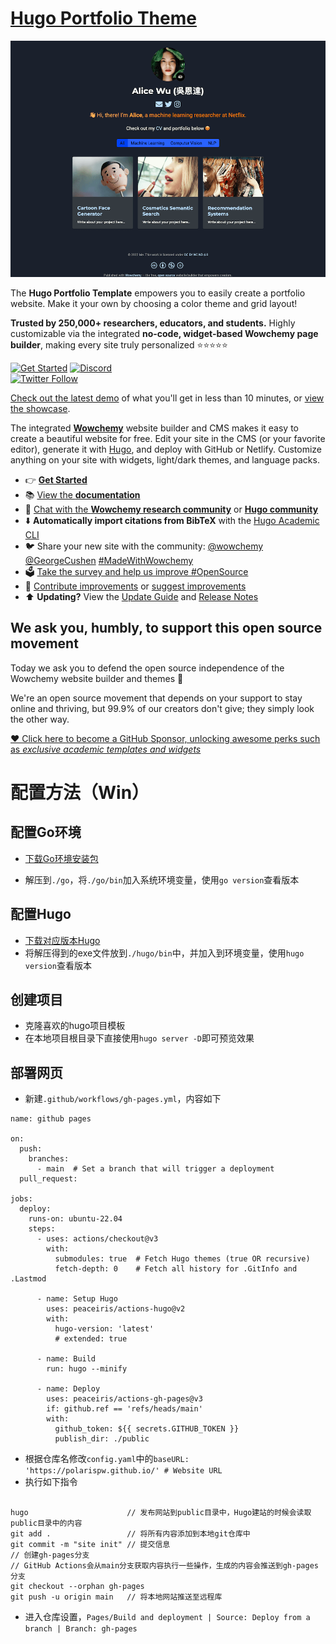 # [Hugo Portfolio Theme](https://github.com/wowchemy/starter-hugo-portfolio-theme)

[![Screenshot](./preview.png)](https://wowchemy.com/hugo-themes/)

The **Hugo Portfolio Template** empowers you to easily create a portfolio website. Make it your own by choosing a color theme and grid layout!

️**Trusted by 250,000+ researchers, educators, and students.** Highly customizable via the integrated **no-code, widget-based Wowchemy page builder**, making every site truly personalized ⭐⭐⭐⭐⭐

[![Get Started](https://img.shields.io/badge/-Get%20started-ff4655?style=for-the-badge)](https://wowchemy.com/hugo-themes/)
[![Discord](https://img.shields.io/discord/722225264733716590?style=for-the-badge)](https://discord.com/channels/722225264733716590/742892432458252370/742895548159492138)  
[![Twitter Follow](https://img.shields.io/twitter/follow/wowchemy?label=Follow%20on%20Twitter)](https://twitter.com/wowchemy)

[Check out the latest demo](https://hugo-portfolio-theme.netlify.app/) of what you'll get in less than 10 minutes, or [view the showcase](https://wowchemy.com/creators/).

The integrated [**Wowchemy**](https://wowchemy.com) website builder and CMS makes it easy to create a beautiful website for free. Edit your site in the CMS (or your favorite editor), generate it with [Hugo](https://github.com/gohugoio/hugo), and deploy with GitHub or Netlify. Customize anything on your site with widgets, light/dark themes, and language packs.

- 👉 [**Get Started**](https://wowchemy.com/hugo-themes/)
- 📚 [View the **documentation**](https://wowchemy.com/docs/)
- 💬 [Chat with the **Wowchemy research community**](https://discord.gg/z8wNYzb) or [**Hugo community**](https://discourse.gohugo.io)
- ⬇️ **Automatically import citations from BibTeX** with the [Hugo Academic CLI](https://github.com/wowchemy/hugo-academic-cli)
- 🐦 Share your new site with the community: [@wowchemy](https://twitter.com/wowchemy) [@GeorgeCushen](https://twitter.com/GeorgeCushen) [#MadeWithWowchemy](https://twitter.com/search?q=%23MadeWithWowchemy&src=typed_query)
- 🗳 [Take the survey and help us improve #OpenSource](https://forms.gle/NioD9VhUg7PNmdCAA)
- 🚀 [Contribute improvements](https://github.com/wowchemy/wowchemy-hugo-themes/blob/main/CONTRIBUTING.md) or [suggest improvements](https://github.com/wowchemy/wowchemy-hugo-themes/issues)
- ⬆️ **Updating?** View the [Update Guide](https://wowchemy.com/docs/hugo-tutorials/update/) and [Release Notes](https://github.com/wowchemy/wowchemy-hugo-themes/releases)

## We ask you, humbly, to support this open source movement

Today we ask you to defend the open source independence of the Wowchemy website builder and themes 🐧

We're an open source movement that depends on your support to stay online and thriving, but 99.9% of our creators don't give; they simply look the other way.

[❤️ Click here to become a GitHub Sponsor, unlocking awesome perks such as _exclusive academic templates and widgets_](https://github.com/sponsors/gcushen)

# 配置方法（Win）

## 配置Go环境

- [下载Go环境安装包](https://go.dev/dl/)

- 解压到`./go`，将`./go/bin`加入系统环境变量，使用```go version```查看版本

## 配置Hugo

- [下载对应版本Hugo](https://github.com/gohugoio/hugo/releases)
- 将解压得到的exe文件放到`./hugo/bin`中，并加入到环境变量，使用```hugo version```查看版本

## 创建项目

- 克隆喜欢的hugo项目模板
- 在本地项目根目录下直接使用```hugo server -D```即可预览效果
  
## 部署网页

- 新建`.github/workflows/gh-pages.yml`，内容如下

```
name: github pages
 
on:
  push:
    branches:
      - main  # Set a branch that will trigger a deployment
  pull_request:
 
jobs:
  deploy:
    runs-on: ubuntu-22.04
    steps:
      - uses: actions/checkout@v3
        with:
          submodules: true  # Fetch Hugo themes (true OR recursive)
          fetch-depth: 0    # Fetch all history for .GitInfo and .Lastmod
 
      - name: Setup Hugo
        uses: peaceiris/actions-hugo@v2
        with:
          hugo-version: 'latest'
          # extended: true
 
      - name: Build
        run: hugo --minify
 
      - name: Deploy
        uses: peaceiris/actions-gh-pages@v3
        if: github.ref == 'refs/heads/main'
        with:
          github_token: ${{ secrets.GITHUB_TOKEN }}
          publish_dir: ./public
```

- 根据仓库名修改`config.yaml`中的`baseURL: 'https://polarispw.github.io/' # Website URL`
- 执行如下指令

```

hugo                      // 发布网站到public目录中，Hugo建站的时候会读取public目录中的内容
git add .                 // 将所有内容添加到本地git仓库中
git commit -m "site init" // 提交信息
// 创建gh-pages分支
// GitHub Actions会从main分支获取内容执行一些操作，生成的内容会推送到gh-pages分支
git checkout --orphan gh-pages
git push -u origin main   // 将本地网站推送至远程库
```

- 进入仓库设置，`Pages/Build and deployment | Source: Deploy from a branch | Branch: gh-pages`